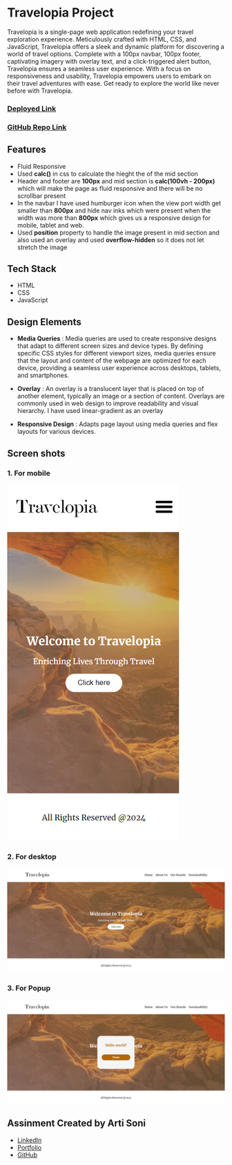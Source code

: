 # Travelopia Project

Travelopia is a single-page web application redefining your travel exploration experience. Meticulously crafted with HTML, CSS, and JavaScript, Travelopia offers a sleek and dynamic platform for discovering a world of travel options. Complete with a 100px navbar, 100px footer, captivating imagery with overlay text, and a click-triggered alert button, Travelopia ensures a seamless user experience. With a focus on responsiveness and usability, Travelopia empowers users to embark on their travel adventures with ease. Get ready to explore the world like never before with Travelopia.

### [Deployed Link](https://travelopia-travel.netlify.app/)

### [GitHub Repo Link](https://github.com/artisonii/travelopia-frontend/)

## Features

- Fluid Responsive
- Used **calc()** in css to calculate the hieght the of the mid section
- Header and footer are **100px** and mid section is **calc(100vh - 200px)** which will make the page as fluid responsive and there will be no scrollbar present
- In the navbar I have used humburger icon when the view port width get smaller than **800px** and hide nav inks which were present when the width was more than **800px** which gives us a responsive design for mobile, tablet and web.
- Used **position** property to handle the image present in mid section and also used an overlay and used **overflow-hidden** so it does not let stretch the image


## Tech Stack 
- HTML
- CSS
- JavaScript


## Design Elements 
- **Media Queries** : Media queries are used to create responsive designs that adapt to different screen sizes and device types. By defining specific CSS styles for different viewport sizes, media queries ensure that the layout and content of the webpage are optimized for each device, providing a seamless user experience across desktops, tablets, and smartphones.



- **Overlay** :  An overlay is a translucent layer that is placed on top of another element, typically an image or a section of content. Overlays are commonly used in web design to improve readability and visual hierarchy. I have used linear-gradient as an overlay

- **Responsive Design** :  Adapts page layout using media queries and flex layouts for various devices.





## Screen shots

### **1.** For mobile

<img src="./assets/mobile.png"/>

### **2.** For desktop

<img src="./assets/website.png"/>

### **3.** For Popup
<img src="./assets/Popup.PNG"/>


## Assinment Created by Arti Soni

- [LinkedIn](https://www.linkedin.com/in/arti-soni/)
- [Portfolio](https://artisonii.github.io/)
- [GitHub](https://github.com/artisonii)
